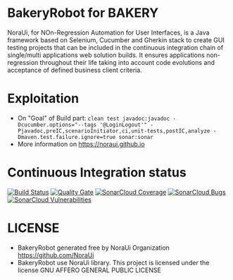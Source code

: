 # BakeryRobot for BAKERY

NoraUi, for NOn-Regression Automation for User Interfaces, is a Java framework based on Selenium, Cucumber and Gherkin stack to create GUI testing projects that can be included in the continuous integration chain of single/multi applications web solution builds.
It ensures applications non-regression throughout their life taking into account code evolutions and acceptance of defined business client criteria.

# Exploitation

* On "Goal" of Build part:  ```clean test javadoc:javadoc -Dcucumber.options="--tags '@LoginLogout'" -Pjavadoc,preIC,scenarioInitiator,ci,unit-tests,postIC,analyze -Dmaven.test.failure.ignore=true sonar:sonar```
* More information on https://noraui.github.io

# Continuous Integration status
[![Build Status](https://travis-ci.org/NoraUi/bakery-robot.svg?branch=master)](https://travis-ci.org/NoraUi/NoraUi)
[![Quality Gate](https://sonarcloud.io/api/project_badges/measure?project=com.github.noraui%3Abakery-robot&metric=alert_status)](https://sonarcloud.io/dashboard/index/com.github.noraui:bakery-robot)
[![SonarCloud Coverage](https://sonarcloud.io/api/project_badges/measure?project=com.github.noraui%3Abakery-robot&metric=coverage)](https://sonarcloud.io/component_measures/metric/coverage/list?id=com.github.noraui:bakery-robot)
[![SonarCloud Bugs](https://sonarcloud.io/api/project_badges/measure?project=com.github.noraui%3Abakery-robot&metric=bugs)](https://sonarcloud.io/component_measures/metric/reliability_rating/list?id=com.github.noraui%3Abakery-robot)
[![SonarCloud Vulnerabilities](https://sonarcloud.io/api/project_badges/measure?project=com.github.noraui%3Abakery-robot&metric=vulnerabilities)](https://sonarcloud.io/component_measures/metric/security_rating/list?id=com.github.noraui%3Abakery-robot)

# LICENSE

* BakeryRobot generated free by NoraUi Organization https://github.com/NoraUi
* BakeryRobot use NoraUi library. This project is licensed under the license GNU AFFERO GENERAL PUBLIC LICENSE
